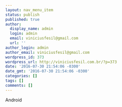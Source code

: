 ```yaml
---
layout: nav_menu_item
status: publish
published: true
author:
  display_name: admin
  login: admin
  email: viniciusfesil@gmail.com
  url: ''
author_login: admin
author_email: viniciusfesil@gmail.com
wordpress_id: 373
wordpress_url: http://viniciusfesil.com.br/?p=373
date: '2016-07-30 21:54:06 -0300'
date_gmt: '2016-07-30 21:54:06 -0300'
categories: []
tags: []
comments: []
---
```

<p>Android</p>

